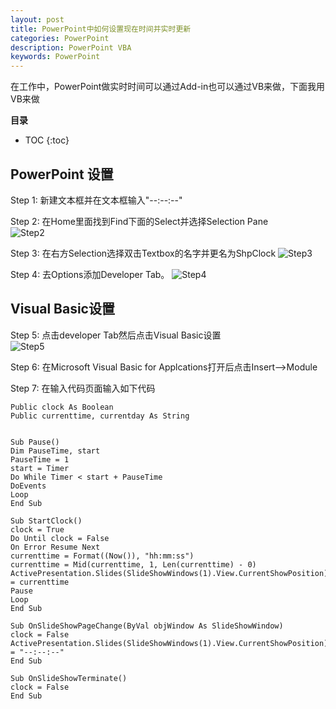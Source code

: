 ```yaml
---
layout: post
title: PowerPoint中如何设置现在时间并实时更新
categories: PowerPoint
description: PowerPoint VBA
keywords: PowerPoint
---
```


在工作中，PowerPoint做实时时间可以通过Add-in也可以通过VB来做，下面我用VB来做


**目录**

* TOC
{:toc}

## PowerPoint 设置

Step 1: 新建文本框并在文本框输入"--:--:--"

Step 2: 在Home里面找到Find下面的Select并选择Selection Pane  
![Step2](/blog/images/posts/2020/20201012_AddLiveClock-step2-SelectionPane.png)   
  
Step 3: 在右方Selection选择双击Textbox的名字并更名为ShpClock
![Step3](/blog/images/posts/2020/20201012_AddLiveClock-step3.png)   
  
Step 4: 去Options添加Developer Tab。
![Step4](/blog/images/posts/2020/20201012_AddLiveClock-step4.png)  
  
## Visual Basic设置
Step 5: 点击developer Tab然后点击Visual Basic设置  
![Step5](/blog/images/posts/2020/20201012_AddLiveClock-step5.png)  
  
Step 6: 在Microsoft Visual Basic for Applcations打开后点击Insert-->Module  
  
Step 7: 在输入代码页面输入如下代码
```
Public clock As Boolean
Public currenttime, currentday As String


Sub Pause()
Dim PauseTime, start
PauseTime = 1
start = Timer
Do While Timer < start + PauseTime
DoEvents
Loop
End Sub

Sub StartClock()
clock = True
Do Until clock = False
On Error Resume Next
currenttime = Format((Now()), "hh:mm:ss")
currenttime = Mid(currenttime, 1, Len(currenttime) - 0)
ActivePresentation.Slides(SlideShowWindows(1).View.CurrentShowPosition).Shapes("shpClock").TextFrame.TextRange.Text = currenttime
Pause
Loop
End Sub

Sub OnSlideShowPageChange(ByVal objWindow As SlideShowWindow)
clock = False
ActivePresentation.Slides(SlideShowWindows(1).View.CurrentShowPosition).Shapes("shpClock").TextFrame.TextRange.Text = "--:--:--"
End Sub

Sub OnSlideShowTerminate()
clock = False
End Sub
```
